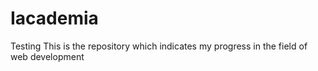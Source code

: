 # Iacademia
Testing
This is the repository which indicates my progress in the field of web development
